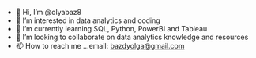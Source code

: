 - 👋 Hi, I’m @olyabaz8
- 👀 I’m interested in data analytics and coding
- 🌱 I’m currently learning SQL, Python, PowerBI and Tableau
- 💞️ I’m looking to collaborate on data analytics knowledge and resources
- 📫 How to reach me ...email: bazdyolga@gmail.com

<!---
olyabazdy8/olyabazdy8 is a ✨ special ✨ repository because its `README.md` (this file) appears on your GitHub profile.
You can click the Preview link to take a look at your changes.
--->

